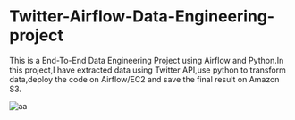 # Twitter-Airflow-Data-Engineering-project
This is a End-To-End Data Engineering Project using Airflow and Python.In this project,I have extracted data using Twitter API,use python to transform data,deploy the code on Airflow/EC2 and save the final result on Amazon S3.

![aa](https://user-images.githubusercontent.com/106689439/212522522-1827d450-3f8e-49f3-97b1-f32da1c1bb1d.jpg)



